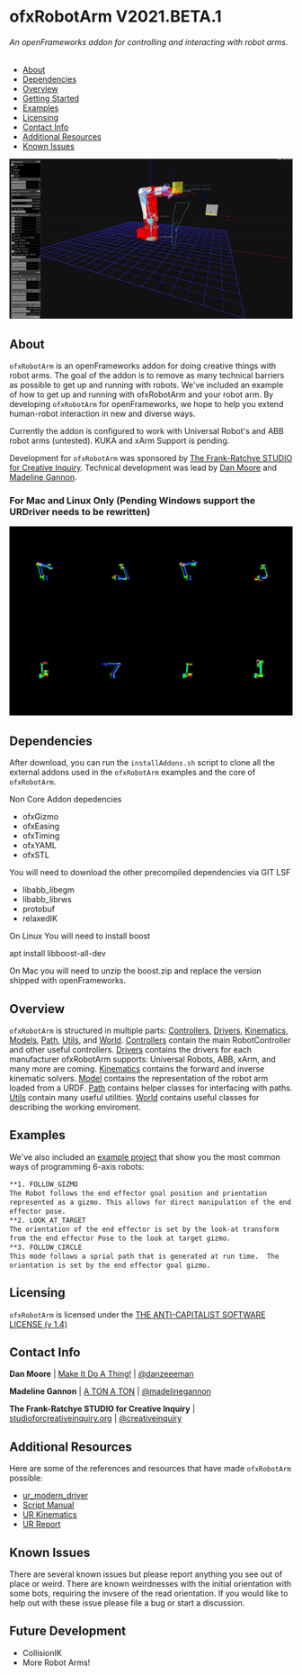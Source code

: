 # ofxRobotArm V2021.BETA.1
###### An openFrameworks addon for controlling and interacting with robot arms.

  - [About](#about)
  - [Dependencies](#dependencies)
  - [Overview](#overview)
  - [Getting Started](#getting-started)
  - [Examples](#examples)
  - [Licensing](#licensing)
  - [Contact Info](#contact-info)
  - [Additional Resources](#additional-resources)
  - [Known Issues](#known-issues)

![IRB120](data/ezgif-6-9aa1f3bbb920%20(1).gif)

## About
`ofxRobotArm` is an openFrameworks addon for doing creative things with robot arms. The goal of the addon is to remove as many technical barriers as possible to get up and running with robots. We've included an example of how to get up and running with ofxRobotArm and your robot arm.  By developing `ofxRobotArm` for openFrameworks, we hope to help you extend human-robot interaction in new and diverse ways.

Currently the addon is configured to work with Universal Robot's and ABB robot arms (untested).  KUKA and xArm Support is pending. 

Development for `ofxRobotArm` was sponsored by [The Frank-Ratchye STUDIO for Creative Inquiry](http://studioforcreativeinquiry.org/). 
Technical development was lead by [Dan Moore](http://makeitdoathing.com) and [Madeline Gannon](https://atonaton.com).

### For Mac and Linux Only (Pending Windows support the URDriver needs to be rewritten)

![KinematicModel](data/ezgif.com-video-to-gif%20(1).gif)

## Dependencies
After download, you can run the `installAddons.sh` script to clone all the external addons used in the `ofxRobotArm` examples and the core of `ofxRobotArm`.  

Non Core Addon depedencies
- ofxGizmo
- ofxEasing
- ofxTiming
- ofxYAML
- ofxSTL

You will need to download the other precompiled dependencies via GIT LSF

- libabb_libegm
- libabb_librws
- protobuf
- relaxedIK

On Linux You will need to install boost

apt install libboost-all-dev

On Mac you will need to unzip the boost.zip and replace the version shipped with openFrameworks. 


## Overview
`ofxRobotArm` is structured in multiple parts: [Controllers](/src/controllers), [Drivers](/src/drivers), [Kinematics](/src/kinematics), [Models](/src/models), [Path](/src/path), [Utils](/src/utils), and [World](/src/world).  [Controllers](/src/controllers) contain the main RobotController and other useful controllers.  [Drivers](/src/drivers) contains the drivers for each manufacturer ofxRobotArm supports: Universal Robots, ABB, xArm, and many more are coming.  [Kinematics](/src/kinematics) contains the forward and inverse kinematic solvers.  [Model](/src/model) contains the representation of the robot arm loaded from a URDF.  [Path](/src/path) contains helper classes for interfacing with paths.  [Utils](/src/utils) contain many useful utilities. [World](/src/world) contains useful classes for describing the working enviroment. 


## Examples
We've also included an [example project](example-urdf) that show you the most common ways of programming 6-axis robots:

    **1. FOLLOW_GIZMO 
    The Robot follows the end effector goal position and prientation represented as a gizmo. This allows for direct manipulation of the end effector pose.
    **2. LOOK_AT_TARGET
    The orientation of the end effector is set by the look-at transform from the end effector Pose to the look at target gizmo.  
    **3. FOLLOW_CIRCLE
    This mode follows a sprial path that is generated at run time.  The orientation is set by the end effector goal gizmo. 

## Licensing
`ofxRobotArm` is licensed under the [THE ANTI-CAPITALIST SOFTWARE LICENSE (v 1.4)](LICENSE) 


## Contact Info
**Dan Moore** | [Make It Do A Thing!](http://www.makeitdoathing.com ) | [@danzeeeman](https://github.com/danzeeeman)

**Madeline Gannon** | [A TON A TON](http://atonaton.com) | [@madelinegannon](https://github.com/madelinegannon)

**The Frank-Ratchye STUDIO for Creative Inquiry** | [studioforcreativeinquiry.org](http://studioforcreativeinquiry.org) | [@creativeinquiry](https://github.com/CreativeInquiry)


## Additional Resources
Here are some of the references and resources that have made `ofxRobotArm` possible:

- [ur_modern_driver](https://github.com/ThomasTimm/ur_modern_driver)
- [Script Manual](https://s3-eu-west-1.amazonaws.com/ur-support-site/18679/scriptmanual_en.pdf)
- [UR Kinematics](https://smartech.gatech.edu/bitstream/handle/1853/50782/ur_kin_tech_report_1.pdf)
- [UR Report](http://orbit.dtu.dk/files/117833332/Universal_Robot_report.pdf)


## Known Issues
 There are several known issues but please report anything you see out of place or weird.  There are known weirdnesses with the initial orientation with some bots, requiring the invsere of the read orientation.  If you would like to help out with these issue please file a bug or start a discussion. 
 

## Future Development

* CollisionIK
* More Robot Arms!


